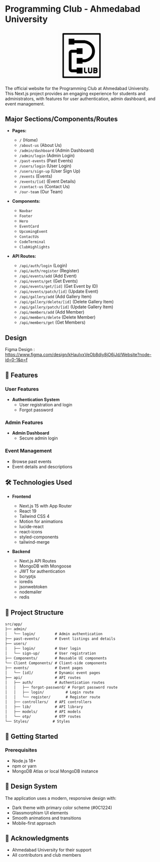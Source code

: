 # Programming Club - Ahmedabad University

<p align="center">
  <img src="public/logo1.png" alt="P-Club Logo" width="150"/>
</p>


The official website for the Programming Club at Ahmedabad University. This Next.js project provides an engaging experience for students and administrators, with features for user authentication, admin dashboard, and event management.

## Major Sections/Components/Routes

- **Pages:**
  - `/` (Home)
  - `/about-us` (About Us)
  - `/admin/dashboard` (Admin Dashboard)
  - `/admin/login` (Admin Login)
  - `/past-events` (Past Events)
  - `/users/login` (User Login)
  - `/users/sign-up` (User Sign Up)
  - `/events` (Events)
  - `/events/[id]` (Event Details)
  - `/contact-us` (Contact Us)
  - `/our-team` (Our Team)

- **Components:**
  - `Navbar`
  - `Footer`
  - `Hero`
  - `EventCard`
  - `UpcomingEvent`
  - `ContactUs`
  - `CodeTerminal`
  - `ClubHighlights`

- **API Routes:**
  - `/api/auth/login` (Login)
  - `/api/auth/register` (Register)
  - `/api/events/add` (Add Event)
  - `/api/events/get` (Get Events)
  - `/api/events/get/[id]` (Get Event by ID)
  - `/api/events/patch/[id]` (Update Event)
  - `/api/gallery/add` (Add Gallery Item)
  - `/api/gallery/delete/[id]` (Delete Gallery Item)
  - `/api/gallery/patch/[id]` (Update Gallery Item)
  - `/api/members/add` (Add Member)
  - `/api/members/delete` (Delete Member)
  - `/api/members/get` (Get Members)

## Design

Figma Design : https://www.figma.com/design/kHauIvxVeOb8diy8jO6jJd/Website?node-id=0-1&p=f

## 🚀 Features

### User Features
- **Authentication System**
  - User registration and login
  - Forgot password

### Admin Features
- **Admin Dashboard**
  - Secure admin login

### Event Management
- Browse past events
- Event details and descriptions

## 🛠️ Technologies Used

- **Frontend**
  - Next.js 15 with App Router
  - React 19
  - Tailwind CSS 4
  - Motion for animations
  - lucide-react
  - react-icons
  - styled-components
  - tailwind-merge

- **Backend**
  - Next.js API Routes
  - MongoDB with Mongoose
  - JWT for authentication
  - bcryptjs
  - ioredis
  - jsonwebtoken
  - nodemailer
  - redis

## 📁 Project Structure

```
src/app/
├── admin/
│   └── login/         # Admin authentication
├── past-events/       # Event listings and details
├── users/
│   ├── login/         # User login
│   └── sign-up/       # User registration
├── Components/        # Reusable UI components
└── Client Components/ # Client-side components
├── events/            # Event pages
│   └── [id]/          # Dynamic event pages
├── api/               # API routes
│   ├── auth/          # Authentication routes
│   │   ├── forgot-password/ # Forgot password route
│   │   ├── login/          # Login route
│   │   └── register/       # Register route
│   ├── controllers/   # API controllers
│   ├── lib/           # API library
│   ├── models/        # API models
│   └── otp/           # OTP routes
└── Styles/           # Styles
```

## 🚀 Getting Started

### Prerequisites

- Node.js 18+
- npm or yarn
- MongoDB Atlas or local MongoDB instance

## 🎨 Design System

The application uses a modern, responsive design with:

- Dark theme with primary color scheme (#0C1224)
- Glassmorphism UI elements
- Smooth animations and transitions
- Mobile-first approach

## 🙏 Acknowledgments

- Ahmedabad University for their support
- All contributors and club members
